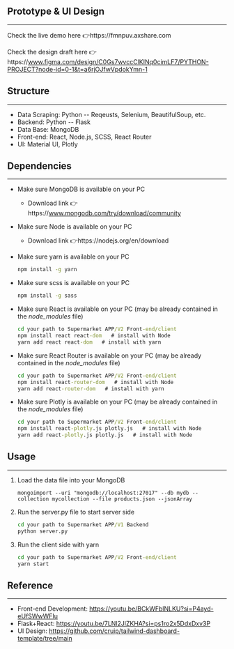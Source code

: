 ## Prototype & UI Design

---

Check the live demo here 👉️https://fmnpuv.axshare.com

Check the design draft here 👉️https://www.figma.com/design/C0Gs7wvccClKINq0cimLF7/PYTHON-PROJECT?node-id=0-1&t=a6rjOJfwVpdokYmn-1

## Structure

---

- Data Scraping: Python -- Reqeusts, Selenium, BeautifulSoup, etc.
- Backend: Python -- Flask
- Data Base: MongoDB
- Front-end: React, Node.js, SCSS, React Router
- UI: Material UI, Plotly

## Dependencies

---

- Make sure MongoDB is available on your PC

  - Download link 👉️https://www.mongodb.com/try/download/community

- Make sure Node is available on your PC

  - Download link 👉️https://nodejs.org/en/download

- Make sure yarn is available on your PC

  ```cmd
  npm install -g yarn
  ```

- Make sure scss is available on your PC

  ```cmd
  npm install -g sass
  ```

- Make sure React is available on your PC (may be already contained in the *node_modules* file)

  ```cmd
  cd your path to Supermarket APP/V2 Front-end/client
  npm install react react-dom   # install with Node
  yarn add react react-dom   # install with yarn
  ```

- Make sure React Router is available on your PC (may be already contained in the *node_modules* file)

  ```cmd
  cd your path to Supermarket APP/V2 Front-end/client
  npm install react-router-dom   # install with Node
  yarn add react-router-dom   # install with yarn
  ```

- Make sure Plotly is available on your PC (may be already contained in the *node_modules* file)

  ```cmd
  cd your path to Supermarket APP/V2 Front-end/client
  npm install react-plotly.js plotly.js   # install with Node
  yarn add react-plotly.js plotly.js   # install with Node
  ```

## Usage

---

1. Load the data file into your MongoDB

   ```
   mongoimport --uri "mongodb://localhost:27017" --db mydb --collection mycollection --file products.json --jsonArray
   ```

2. Run the server.py file to start server side

   ```cmd
   cd your path to Supermarket APP/V1 Backend
   python server.py
   ```

3. Run the client side with yarn

   ```cmd
   cd your path to Supermarket APP/V2 Front-end/client
   yarn start
   ```

## Reference

---

- Front-end Development: https://youtu.be/BCkWFblNLKU?si=P4ayd-eUfSWwWFIu
- Flask+React: https://youtu.be/7LNl2JlZKHA?si=ps1ro2x5DdxDxv3P
- UI Design: https://github.com/cruip/tailwind-dashboard-template/tree/main